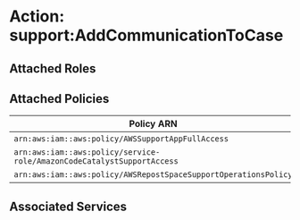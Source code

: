 # Action: support:AddCommunicationToCase

## Attached Roles

## Attached Policies

| Policy ARN | Policy Name |
|------------|-------------|
| `arn:aws:iam::aws:policy/AWSSupportAppFullAccess` | [AWSSupportAppFullAccess](../policies.md#awssupportappfullaccess) |
| `arn:aws:iam::aws:policy/service-role/AmazonCodeCatalystSupportAccess` | [AmazonCodeCatalystSupportAccess](../policies.md#amazoncodecatalystsupportaccess) |
| `arn:aws:iam::aws:policy/AWSRepostSpaceSupportOperationsPolicy` | [AWSRepostSpaceSupportOperationsPolicy](../policies.md#awsrepostspacesupportoperationspolicy) |

## Associated Services

